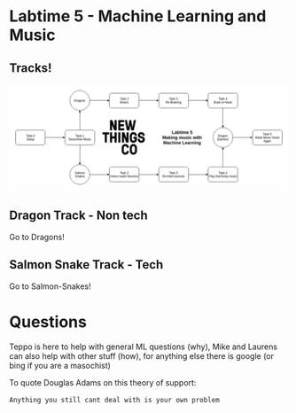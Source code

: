# Labtime 5 - Machine Learning and Music


## Tracks!

![alt text](tracks.jpg "How we roll")

## Dragon Track - Non tech
Go to Dragons!

## Salmon Snake Track - Tech

Go to Salmon-Snakes!

# Questions

Teppo is here to help with general ML questions (why), Mike and Laurens can also help with other stuff (how), for anything else there is google (or bing if you are a masochist)

To quote Douglas Adams on this theory of support:
```
Anything you still cant deal with is your own problem
```
